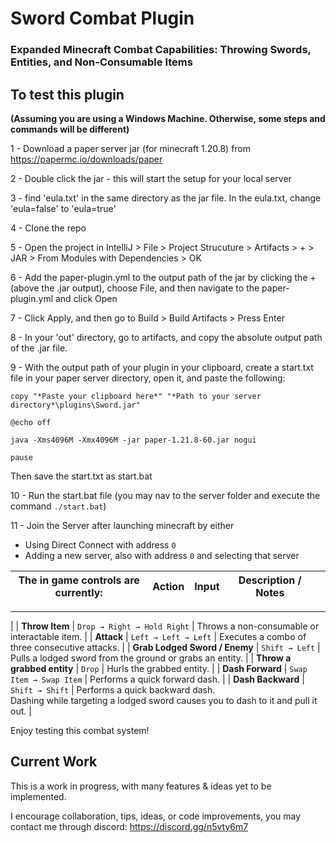 # Sword Combat Plugin

### Expanded Minecraft Combat Capabilities: Throwing Swords, Entities, and Non-Consumable Items

## To test this plugin

**(Assuming you are using a Windows Machine. Otherwise, some steps and commands will be different)**

1 - Download a paper server jar (for minecraft 1.20.8) from https://papermc.io/downloads/paper

2 - Double click the jar - this will start the setup for your local server

3 - find 'eula.txt' in the same directory as the jar file. In the eula.txt, change 'eula=false' to
'eula=true'

4 - Clone the repo

5 - Open the project in IntelliJ > File > Project Strucuture > Artifacts > + > JAR > From Modules
with Dependencies > OK

6 - Add the paper-plugin.yml to the output path of the jar by clicking the + (above the .jar
output), choose File, and then navigate to the paper-plugin.yml and click Open

7 - Click Apply, and then go to Build > Build Artifacts > Press Enter

8 - In your 'out' directory, go to artifacts, and copy the absolute output path of the .jar file.

9 - With the output path of your plugin in your clipboard, create a start.txt file in your paper
server directory, open it, and paste the following:

```
copy "*Paste your clipboard here*" "*Path to your server directory*\plugins\Sword.jar"

@echo off

java -Xms4096M -Xmx4096M -jar paper-1.21.8-60.jar nogui

pause
```

Then save the start.txt as start.bat

10 - Run the start.bat file (you may nav to the server folder and execute the command `./start.bat`)

11 - Join the Server after launching minecraft by either

- Using Direct Connect with address `0`
- Adding a new server, also with address `0` and selecting that server

| The in game controls are currently: | **Action** | **Input** | **Description / Notes** |     |
| ----------------------------------- | ---------- | --------- | ----------------------- | --- |

---

| | **Throw Item** | `Drop → Right → Hold Right` | Throws a non-consumable or interactable item. | |
**Attack** | `Left → Left → Left` | Executes a combo of three consecutive attacks. | | **Grab Lodged
Sword / Enemy** | `Shift → Left` | Pulls a lodged sword from the ground or grabs an entity. | |
**Throw a grabbed entity** | `Drop` | Hurls the grabbed entity. | | **Dash Forward** |
`Swap Item → Swap Item` | Performs a quick forward dash. | | **Dash Backward** | `Shift → Shift` |
Performs a quick backward dash. <br> Dashing while targeting a lodged sword causes you to dash to it
and pull it out. |

Enjoy testing this combat system!

## Current Work

This is a work in progress, with many features & ideas yet to be implemented.

I encourage collaboration, tips, ideas, or code improvements, you may contact me through discord:
https://discord.gg/n5vty6m7
